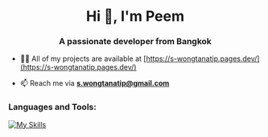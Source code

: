<h1 align="center">Hi 👋, I'm Peem</h1>
<h3 align="center">A passionate developer from Bangkok</h3>
<!---
- 🔭 I’m currently working on **a tech educational website and an e-commerce full-stack project**
-->

- 👨‍💻 All of my projects are available at [https://s-wongtanatip.pages.dev/](https://s-wongtanatip.pages.dev/)

- 📫 Reach me via **s.wongtanatip@gmail.com**

<h3 align="left">Languages and Tools:</h3>

[![My Skills](https://skillicons.dev/icons?i=js,ts,html,css,react,tailwind,bootstrap,nodejs,postgres)](https://skillicons.dev)

<!---
<p align="center">&nbsp;<img align="center" src="https://github-readme-stats.vercel.app/api?username=s-wongtanatip&show_icons=true&locale=en" alt="s-wongtanatip" /></p>
-->
